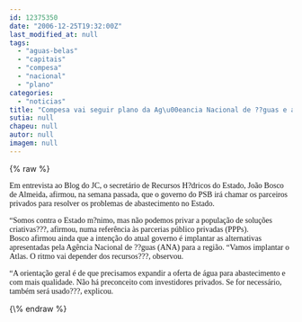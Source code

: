 ```yaml
---
id: 12375350
date: "2006-12-25T19:32:00Z"
last_modified_at: null
tags:
  - "aguas-belas"
  - "capitais"
  - "compesa"
  - "nacional"
  - "plano"
categories:
  - "noticias"
title: "Compesa vai seguir plano da Ag\u00eancia Nacional de ??guas e admite parceria com capitais privados"
sutia: null
chapeu: null
autor: null
imagem: null
---
```

{\% raw %}
<p><P><FONT face=Verdana>Em entrevista ao Blog do JC, o secretário de Recursos H?dricos do Estado, João Bosco de Almeida, afirmou, na semana passada, que o governo do PSB irá chamar os parceiros privados para resolver os problemas de abastecimento no Estado.</FONT></P></p>
<p><P><FONT face=Verdana>“Somos contra o Estado m?nimo, mas não podemos privar a população de soluções criativas???, afirmou, numa referência às parcerias público privadas (PPPs).<BR>Bosco afirmou ainda que a intenção do atual governo é implantar as alternativas apresentadas pela Agência Nacional de ??guas (ANA) para a região. “Vamos implantar o Atlas. O ritmo vai depender dos recursos???, observou.<BR></FONT><FONT face=Verdana></FONT></P></p>
<p><P><FONT face=Verdana>“A orientação geral é de que precisamos expandir a oferta de água para abastecimento e com mais qualidade. Não há preconceito com investidores privados. Se for necessário, também será usado???, explicou.</FONT></P> </p>
{\% endraw %}